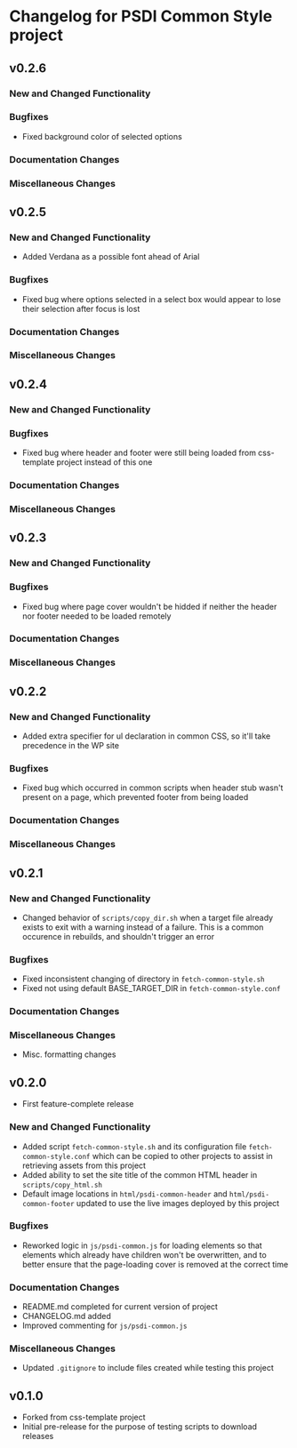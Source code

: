 # Changelog for PSDI Common Style project

## v0.2.6

### New and Changed Functionality

### Bugfixes

* Fixed background color of selected options

### Documentation Changes

### Miscellaneous Changes

## v0.2.5

### New and Changed Functionality

* Added Verdana as a possible font ahead of Arial

### Bugfixes

* Fixed bug where options selected in a select box would appear to lose their selection after focus is lost

### Documentation Changes

### Miscellaneous Changes

## v0.2.4

### New and Changed Functionality

### Bugfixes

* Fixed bug where header and footer were still being loaded from css-template project instead of this one

### Documentation Changes

### Miscellaneous Changes

## v0.2.3

### New and Changed Functionality

### Bugfixes

* Fixed bug where page cover wouldn't be hidded if neither the header nor footer needed to be loaded remotely

### Documentation Changes

### Miscellaneous Changes

## v0.2.2

### New and Changed Functionality

* Added extra specifier for ul declaration in common CSS, so it'll take precedence in the WP site

### Bugfixes

* Fixed bug which occurred in common scripts when header stub wasn't present on a page, which prevented footer from being loaded

### Documentation Changes

### Miscellaneous Changes

## v0.2.1

### New and Changed Functionality

* Changed behavior of `scripts/copy_dir.sh` when a target file already exists to exit with a warning instead of a failure. This is a common occurence in rebuilds, and shouldn't trigger an error

### Bugfixes

* Fixed inconsistent changing of directory in `fetch-common-style.sh`
* Fixed not using default BASE_TARGET_DIR in `fetch-common-style.conf`

### Documentation Changes

### Miscellaneous Changes

* Misc. formatting changes

## v0.2.0

* First feature-complete release

### New and Changed Functionality

* Added script `fetch-common-style.sh` and its configuration file `fetch-common-style.conf` which can be copied to other projects to assist in retrieving assets from this project
* Added ability to set the site title of the common HTML header in `scripts/copy_html.sh`
* Default image locations in `html/psdi-common-header` and `html/psdi-common-footer` updated to use the live images deployed by this project

### Bugfixes

* Reworked logic in `js/psdi-common.js` for loading elements so that elements which already have children won't be overwritten, and to better ensure that the page-loading cover is removed at the correct time

### Documentation Changes

* README.md completed for current version of project
* CHANGELOG.md added
* Improved commenting for `js/psdi-common.js`

### Miscellaneous Changes

* Updated `.gitignore` to include files created while testing this project

## v0.1.0

* Forked from css-template project
* Initial pre-release for the purpose of testing scripts to download releases